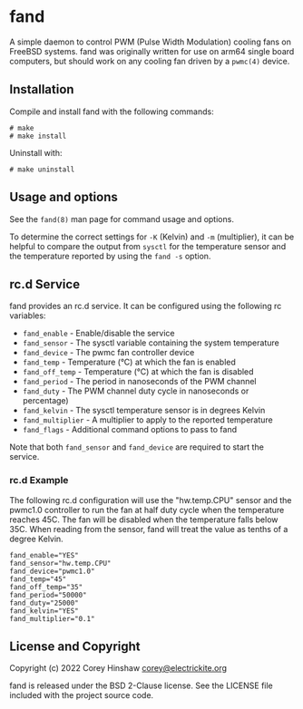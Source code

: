 # fand

A simple daemon to control PWM (Pulse Width Modulation) cooling fans on FreeBSD
systems. fand was originally written for use on arm64 single board computers,
but should work on any cooling fan driven by a `pwmc(4)` device.

## Installation

Compile and install fand with the following commands:

    # make
    # make install

Uninstall with:

    # make uninstall

## Usage and options

See the `fand(8)` man page for command usage and options.

To determine the correct settings for `-K` (Kelvin) and `-m` (multiplier), it
can be helpful to compare the output from `sysctl` for the temperature sensor
and the temperature reported by using the `fand -s` option.

## rc.d Service

fand provides an rc.d service. It can be configured using the following
rc variables:

  * `fand_enable` - Enable/disable the service
  * `fand_sensor` - The sysctl variable containing the system temperature
  * `fand_device` - The pwmc fan controller device
  * `fand_temp` - Temperature (°C) at which the fan is enabled
  * `fand_off_temp` - Temperature (°C) at which the fan is disabled
  * `fand_period` - The period in nanoseconds of the PWM channel
  * `fand_duty` - The PWM channel duty cycle in nanoseconds or percentage)
  * `fand_kelvin` - The sysctl temperature sensor is in degrees Kelvin
  * `fand_multiplier` - A multiplier to apply to the reported temperature
  * `fand_flags` - Additional command options to pass to fand

Note that both `fand_sensor` and `fand_device` are required to start the
service.

### rc.d Example

The following rc.d configuration will use the "hw.temp.CPU" sensor and the
pwmc1.0 controller to run the fan at half duty cycle when the temperature
reaches 45C. The fan will be disabled when the temperature falls below 35C.
When reading from the sensor, fand will treat the value as tenths of a degree
Kelvin.

    fand_enable="YES"
    fand_sensor="hw.temp.CPU"
    fand_device="pwmc1.0"
    fand_temp="45"
    fand_off_temp="35"
    fand_period="50000"
    fand_duty="25000"
    fand_kelvin="YES"
    fand_multiplier="0.1"

## License and Copyright

Copyright (c) 2022 Corey Hinshaw <corey@electrickite.org>

fand is released under the BSD 2-Clause license. See the LICENSE file included
with the project source code.
